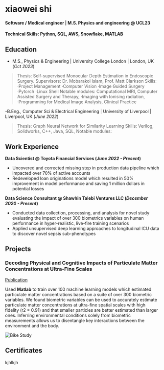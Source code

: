# xiaowei shi 

#### Software / Medical engineer | M.S. Physics and engineering @ UCL23

#### Technical Skills: Python, SQL, AWS, Snowflake, MATLAB

## Education
- M.S., Physics & Engineering | University College London | London, UK (_Oct 2023_)
> Thesis: Self-supervised Monocular Depth Estimation in Endoscopic Surgery. Supervisors: Dr. Mobarakol Islam, Prof. Matt Clarkson
> Skills: ·Project Management ·Computer Vision ·Image Guided Surgery  ·Pytorch ·Linux Shell
> Notable modules: Computational MRI, Computer Assisted Surgery and Therapy, ·Imaging with Ionising radiation, ·Programming for Medical Image Analysis,
Clinical Practice

-B.Eng., Computer Sci & Electrical Engineering | University of Liverpool | Liverpool, UK (_June 2022_)
> Thesis: Graph Neural Network for Similarity Learning
> Skills: Verilog, Solidworks, C++, Java, SQL,
> Notable modules: 


## Work Experience
**Data Scientist @ Toyota Financial Services (_June 2022 - Present_)**
- Uncovered and corrected missing step in production data pipeline which impacted over 70% of active accounts
- Redeveloped loan originations model which resulted in 50% improvement in model performance and saving 1 million dollars in potential losses

**Data Science Consultant @ Shawhin Talebi Ventures LLC (_December 2020 - Present_)**
- Conducted data collection, processing, and analysis for novel study evaluating the impact of over 300 biometrics variables on human performance in hyper-realistic, live-fire training scenarios
- Applied unsupervised deep learning approaches to longitudinal ICU data to discover novel sepsis sub-phenotypes

## Projects

### Decoding Physical and Cognitive Impacts of Particulate Matter Concentrations at Ultra-Fine Scales
[Publication](https://www.mdpi.com/1424-8220/22/11/4240)

Used **Matlab** to train over 100 machine learning models which estimated particulate matter concentrations based on a suite of over 300 biometric variables. We found biometric variables can be used to accurately estimate particulate matter concentrations at ultra-fine spatial scales with high fidelity (r2 = 0.91) and that smaller particles are better estimated than larger ones. Inferring environmental conditions solely from biometric measurements allows us to disentangle key interactions between the environment and the body.

![Bike Study](/assets/img/bike_study.jpeg)


## Certificates
kjhlkjh

